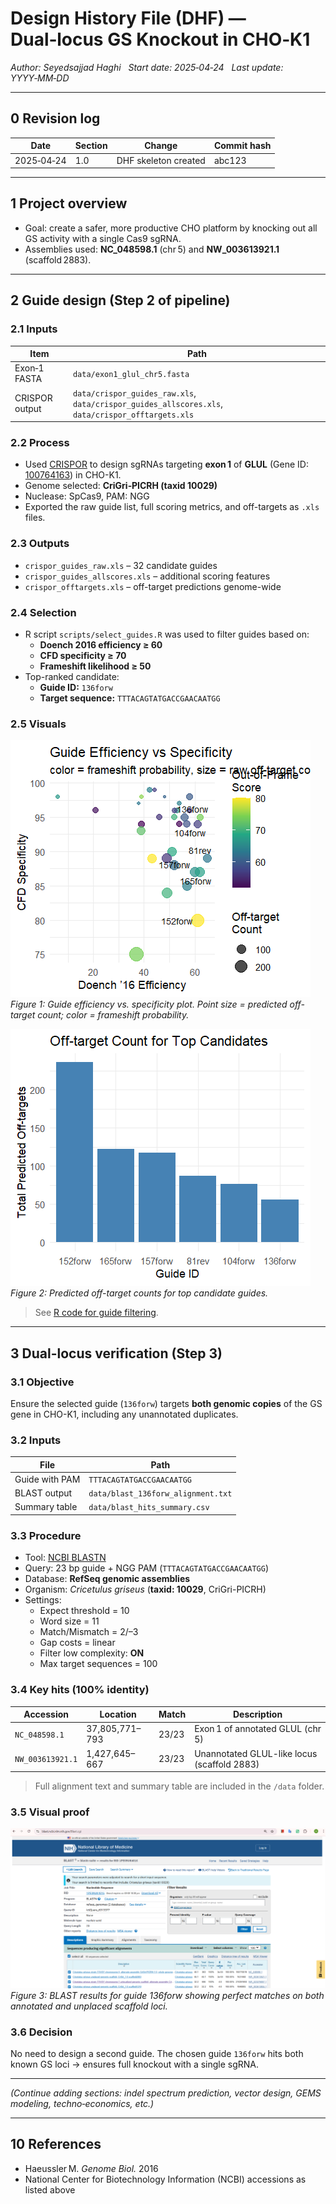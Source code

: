 # Design History File (DHF) — Dual‑locus GS Knockout in CHO‑K1
*Author: Seyedsajjad Haghi*   *Start date: 2025‑04‑24*   *Last update: YYYY‑MM‑DD*

---

## 0 Revision log
| Date | Section | Change | Commit hash |
|------|---------|--------|-------------|
| 2025‑04‑24 | 1.0 | DHF skeleton created | abc123 |

---

## 1 Project overview
- Goal: create a safer, more productive CHO platform by knocking out all GS activity with a single Cas9 sgRNA.
- Assemblies used: **NC_048598.1** (chr 5) and **NW_003613921.1** (scaffold 2883).

---

## 2 Guide design (Step 2 of pipeline)

### 2.1 Inputs

| Item | Path |
|------|------|
| Exon‑1 FASTA | `data/exon1_glul_chr5.fasta` |
| CRISPOR output | `data/crispor_guides_raw.xls`, `data/crispor_guides_allscores.xls`, `data/crispor_offtargets.xls` |

### 2.2 Process

- Used [CRISPOR](http://crispor.tefor.net/) to design sgRNAs targeting **exon 1** of **GLUL** (Gene ID: [100764163](https://www.ncbi.nlm.nih.gov/gene/100764163)) in CHO-K1.
- Genome selected: **CriGri‑PICRH (taxid 10029)**
- Nuclease: SpCas9, PAM: NGG
- Exported the raw guide list, full scoring metrics, and off-targets as `.xls` files.

### 2.3 Outputs

- `crispor_guides_raw.xls` – 32 candidate guides  
- `crispor_guides_allscores.xls` – additional scoring features  
- `crispor_offtargets.xls` – off-target predictions genome-wide

### 2.4 Selection

- R script `scripts/select_guides.R` was used to filter guides based on:
  - **Doench 2016 efficiency ≥ 60**
  - **CFD specificity ≥ 70**
  - **Frameshift likelihood ≥ 50**
- Top-ranked candidate:  
  - **Guide ID:** `136forw`  
  - **Target sequence:** `TTTACAGTATGACCGAACAATGG`

### 2.5 Visuals

![](../figures/guide_efficiency_vs_specificity.png)  
*Figure 1: Guide efficiency vs. specificity plot. Point size = predicted off-target count; color = frameshift probability.*

![](../figures/offtarget_count_barplot.png)  
*Figure 2: Predicted off-target counts for top candidate guides.*

> See [R code for guide filtering](../scripts/select_guides.R).


---

## 3 Dual-locus verification (Step 3)

### 3.1 Objective

Ensure the selected guide (`136forw`) targets **both genomic copies** of the GS gene in CHO-K1, including any unannotated duplicates.

### 3.2 Inputs

| File | Path |
|------|------|
| Guide with PAM | `TTTACAGTATGACCGAACAATGG` |
| BLAST output | `data/blast_136forw_alignment.txt` |
| Summary table | `data/blast_hits_summary.csv` |

### 3.3 Procedure

- Tool: [NCBI BLASTN](https://blast.ncbi.nlm.nih.gov/Blast.cgi)
- Query: 23 bp guide + NGG PAM (`TTTACAGTATGACCGAACAATGG`)
- Database: **RefSeq genomic assemblies**
- Organism: *Cricetulus griseus* (**taxid: 10029**, CriGri-PICRH)
- Settings:
  - Expect threshold = 10  
  - Word size = 11  
  - Match/Mismatch = 2/–3  
  - Gap costs = linear  
  - Filter low complexity: **ON**  
  - Max target sequences = 100

### 3.4 Key hits (100% identity)

| Accession | Location | Match | Description |
|-----------|----------|--------|-------------|
| `NC_048598.1` | 37,805,771–793 | 23/23 | Exon 1 of annotated GLUL (chr 5) |
| `NW_003613921.1` | 1,427,645–667 | 23/23 | Unannotated GLUL-like locus (scaffold 2883) |

> Full alignment text and summary table are included in the `/data` folder.

### 3.5 Visual proof

![](../figures/blast_dual_hits_overview.png)  
*Figure 3: BLAST results for guide 136forw showing perfect matches on both annotated and unplaced scaffold loci.*

### 3.6 Decision

No need to design a second guide. The chosen guide `136forw` hits both known GS loci → ensures full knockout with a single sgRNA.



---

*(Continue adding sections: indel spectrum prediction, vector design, GEMS modeling, techno‑economics, etc.)*

---

## 10 References
- Haeussler M. *Genome Biol.* 2016  
- National Center for Biotechnology Information (NCBI) accessions as listed above  
